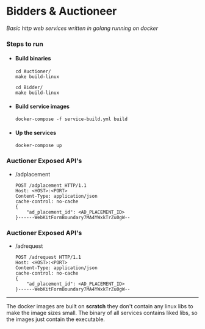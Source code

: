 # Bidders & Auctioneer

*Basic http web services written in golang running on docker*

### Steps to run
* #### Build binaries
    ```
    cd Auctioner/
    make build-linux
    ```
    ```
    cd Bidder/
    make build-linux
    ```
* #### Build service images
    ```
    docker-compose -f service-build.yml build
    ```
* #### Up the services
    ```
    docker-compose up
    ```
    
### Auctioner Exposed API's
* /adplacement
    ```
    POST /adplacement HTTP/1.1
    Host: <HOST>:<PORT>
    Content-Type: application/json
    cache-control: no-cache
    {
    	"ad_placement_id": <AD_PLACEMENT_ID>
    }------WebKitFormBoundary7MA4YWxkTrZu0gW--
    ```

### Auctioner Exposed API's
* /adrequest
    ```
    POST /adrequest HTTP/1.1
    Host: <HOST>:<PORT>
    Content-Type: application/json
    cache-control: no-cache
    {
    	"ad_placement_id": <AD_PLACEMENT_ID>
    }------WebKitFormBoundary7MA4YWxkTrZu0gW--
    ```
    
***
The docker images are built on **scratch** they don't contain any linux libs to make the image sizes small.
The binary of all services contains liked libs, so the images just contain the executable.